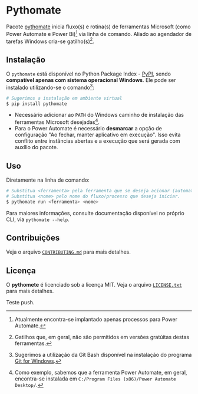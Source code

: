 # Pythomate

Pacote [pythomate](https://pypi.org/project/pythomate/) inicia fluxo(s) e rotina(s) de ferramentas Microsoft (como Power Automate e Power Bi)[^1] via linha de comando.
Aliado ao agendador de tarefas Windows cria-se gatilho(s)[^2].

## Instalação

O `pythomate` está disponível no Python Package Index - [PyPI](https://pypi.org/project/pythomate/), sendo **compatível apenas com sistema operacional Windows**.
Ele pode ser instalado utilizando-se o comando[^3]:

```bash
# Sugerimos a instalação em ambiente virtual
$ pip install pythomate
```

- Necessário adicionar ao `PATH` do Windows caminho de instalação das ferramentas Microsoft desejadas[^4].
- Para o Power Automate é necessário **desmarcar** a opção de configuração "Ao fechar, manter aplicativo em execução". Isso evita conflito entre instâncias abertas e a execução que será gerada com auxílio do pacote.

## Uso

Diretamente na linha de comando:

```bash
# Substitua <ferramenta> pela ferramenta que se deseja acionar (automate ou bi).
# Substitua <nome> pelo nome do fluxo/processo que deseja iniciar.
$ pythomate run <ferramenta> <nome>
```

Para maiores informações, consulte documentação disponível no próprio CLI, via `pythomate --help`.

## Contribuições

Veja o arquivo [`CONTRIBUTING.md`](CONTRIBUTING.md) para mais detalhes.

## Licença

O **pythomete** é licenciado sob a licença MIT.
Veja o arquivo [`LICENSE.txt`](LICENSE.txt) para mais detalhes.

Teste push.

[^1]: Atualmente encontra-se implantado apenas processos para Power Automate.
[^2]: Gatilhos que, em geral, não são permitidos em versões gratúitas destas ferramentas.
[^3]: Sugerimos a utilização da Git Bash disponível na instalação do programa [Git for Windows](https://gitforwindows.org/).
[^4]: Como exemplo, sabemos que a ferramenta Power Automate, em geral, encontra-se instalada em `C:/Program Files (x86)/Power Automate Desktop/`.
